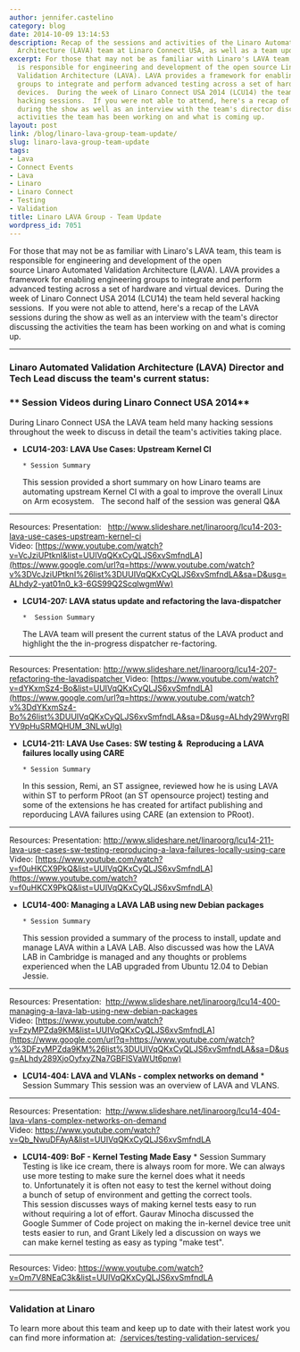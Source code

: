 ```yaml
---
author: jennifer.castelino
category: blog
date: 2014-10-09 13:14:53
description: Recap of the sessions and activities of the Linaro Automation Validation
  Architecture (LAVA) team at Linaro Connect USA, as well as a team update
excerpt: For those that may not be as familiar with Linaro's LAVA team, this team
  is responsible for engineering and development of the open source Linaro Automated
  Validation Architecture (LAVA). LAVA provides a framework for enabling engineering
  groups to integrate and perform advanced testing across a set of hardware and virtual
  devices.  During the week of Linaro Connect USA 2014 (LCU14) the team held several
  hacking sessions.  If you were not able to attend, here's a recap of the LAVA sessions
  during the show as well as an interview with the team's director discussing the
  activities the team has been working on and what is coming up.
layout: post
link: /blog/linaro-lava-group-team-update/
slug: linaro-lava-group-team-update
tags:
- Lava
- Connect Events
- Lava
- Linaro
- Linaro Connect
- Testing
- Validation
title: Linaro LAVA Group - Team Update
wordpress_id: 7051
---
```


For those that may not be as familiar with Linaro's LAVA team, this team is responsible for engineering and development of the open source Linaro Automated Validation Architecture (LAVA). LAVA provides a framework for enabling engineering groups to integrate and perform advanced testing across a set of hardware and virtual devices.  During the week of Linaro Connect USA 2014 (LCU14) the team held several hacking sessions.  If you were not able to attend, here's a recap of the LAVA sessions during the show as well as an interview with the team's director discussing the activities the team has been working on and what is coming up.

---

### **Linaro Automated Validation Architecture (LAVA) Director and Tech Lead discuss the team's current status:**

### ** Session Videos during Linaro Connect USA 2014**

During Linaro Connect USA the LAVA team held many hacking sessions throughout the week to discuss in detail the team's activities taking place.

- **LCU14-203: LAVA Use Cases: Upstream Kernel CI**

      * Session Summary

  This session provided a short summary on how Linaro teams are automating upstream Kernel CI with a goal to improve the overall Linux on Arm ecosystem.   The second half of the session was general Q&A

---

Resources:
Presentation:   [http://www.slideshare.net/linaroorg/lcu14-203-lava-use-cases-upstream-kernel-ci
](https://www.google.com/url?q=http://www.slideshare.net/linaroorg/lcu14-203-lava-use-cases-upstream-kernel-ci&sa=D&usg=ALhdy2-jBF-1riYP69wrwmo_bbJh9DjhWQ)Video: [https://www.youtube.com/watch?v=VcJziUPtknI&list=UUIVqQKxCyQLJS6xvSmfndLA](https://www.google.com/url?q=https://www.youtube.com/watch?v%3DVcJziUPtknI%26list%3DUUIVqQKxCyQLJS6xvSmfndLA&sa=D&usg=ALhdy2-yat01n0_k3-6GS99Q2ScqlwgmWw)

- **LCU14-207: LAVA status update and refactoring the lava-dispatcher**

      *  Session Summary

  The LAVA team will present the current status of the LAVA product and highlight the the in-progress dispatcher re-factoring.

---

Resources:
Presentation: [http://www.slideshare.net/linaroorg/lcu14-207-refactoring-the-lavadispatcher
](http://www.slideshare.net/linaroorg/lcu14-207-refactoring-the-lavadispatcher)Video: [https://www.youtube.com/watch?v=dYKxmSz4-Bo&list=UUIVqQKxCyQLJS6xvSmfndLA](https://www.google.com/url?q=https://www.youtube.com/watch?v%3DdYKxmSz4-Bo%26list%3DUUIVqQKxCyQLJS6xvSmfndLA&sa=D&usg=ALhdy29WvrgRIYV9pHuSRMQHUM_3NLwUlg)

- **LCU14-211: LAVA Use Cases: SW testing &  Reproducing a LAVA failures locally using CARE**

      * Session Summary

  In this session, Remi, an ST assignee, reviewed how he is using LAVA within ST to perform PRoot (an ST opensource project) testing and some of the extensions he has created for artifact publishing and reporducing LAVA failures using CARE (an extension to PRoot).

---

Resources:
Presentation: [http://www.slideshare.net/linaroorg/lcu14-211-lava-use-cases-sw-testing-reproducing-a-lava-failures-locally-using-care
](http://www.slideshare.net/linaroorg/lcu14-211-lava-use-cases-sw-testing-reproducing-a-lava-failures-locally-using-care)Video: [https://www.youtube.com/watch?v=f0uHKCX9PkQ&list=UUIVqQKxCyQLJS6xvSmfndLA](https://www.youtube.com/watch?v=f0uHKCX9PkQ&list=UUIVqQKxCyQLJS6xvSmfndLA)

- **LCU14-400: Managing a LAVA LAB using new Debian packages**

      * Session Summary

  This session provided a summary of the process to install, update and manage LAVA within a LAVA LAB. Also discussed was how the LAVA LAB in Cambridge is managed and any thoughts or problems experienced when the LAB upgraded from Ubuntu 12.04 to Debian Jessie.

---

Resources:
Presentation:  [http://www.slideshare.net/linaroorg/lcu14-400-managing-a-lava-lab-using-new-debian-packages
](http://www.slideshare.net/linaroorg/lcu14-400-managing-a-lava-lab-using-new-debian-packages)Video: [https://www.youtube.com/watch?v=FzyMPZda9KM&list=UUIVqQKxCyQLJS6xvSmfndLA](https://www.google.com/url?q=https://www.youtube.com/watch?v%3DFzyMPZda9KM%26list%3DUUIVqQKxCyQLJS6xvSmfndLA&sa=D&usg=ALhdy289XjoOyfxyZNa7GBFlSVaWUt6pnw)

- **LCU14-404: LAVA and VLANs - complex networks on demand** \* Session Summary
  This session was an overview of LAVA and VLANS.

---

Resources:
Presentation:  [http://www.slideshare.net/linaroorg/lcu14-404-lava-vlans-complex-networks-on-demand
](http://www.slideshare.net/linaroorg/lcu14-404-lava-vlans-complex-networks-on-demand)Video: [https://www.youtube.com/watch?v=Qb_NwuDFAyA&list=UUIVqQKxCyQLJS6xvSmfndLA
](https://www.google.com/url?q=https://www.youtube.com/watch?v%3DQb_NwuDFAyA%26list%3DUUIVqQKxCyQLJS6xvSmfndLA&sa=D&usg=ALhdy29okgCcHUy2qh7ZV1muV5s7cUUzVw)

- **LCU14-409: BoF - Kernel Testing Made Easy** \* Session Summary
  Testing is like ice cream, there is always room for more. We can always use more testing to make sure the kernel does what it needs to. Unfortunately it is often not easy to test the kernel without doing a bunch of setup of environment and getting the correct tools. This session discusses ways of making kernel tests easy to run without requiring a lot of effort. Gaurav Minocha discussed the Google Summer of Code project on making the in-kernel device tree unit tests easier to run, and Grant Likely led a discussion on ways we can make kernel testing as easy as typing "make test".

---

Resources:
Video: [https://www.youtube.com/watch?v=Om7V8NEaC3k&list=UUIVqQKxCyQLJS6xvSmfndLA
](https://www.google.com/url?q=https://www.youtube.com/watch?v%3DOm7V8NEaC3k%26list%3DUUIVqQKxCyQLJS6xvSmfndLA&sa=D&usg=ALhdy29R5iU06p5imyQnwYGOAYsrtrkV0A)

---

### **Validation at Linaro**

To learn more about this team and keep up to date with their latest work you can find more information at:  [/services/testing-validation-services/](/services/testing-validation-services/)